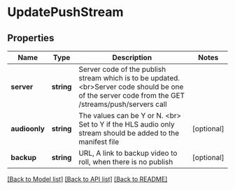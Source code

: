 # UpdatePushStream

## Properties
Name | Type | Description | Notes
------------ | ------------- | ------------- | -------------
**server** | **string** | Server code of the publish stream which is to be updated.&lt;br&gt;Server code should be one of the server code from the GET /streams/push/servers call | 
**audioonly** | **string** | The values can be Y or N. &lt;br&gt; Set to Y if the HLS audio only stream should be added to the manifest file | [optional] 
**backup** | **string** | URL, A link to backup video to roll, when there is no publish | [optional] 

[[Back to Model list]](../README.md#documentation-for-models) [[Back to API list]](../README.md#documentation-for-api-endpoints) [[Back to README]](../README.md)

